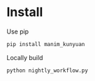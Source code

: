 # Install
Use pip
```bash
pip install manim_kunyuan
```

Locally build
```bash
python nightly_workflow.py
```